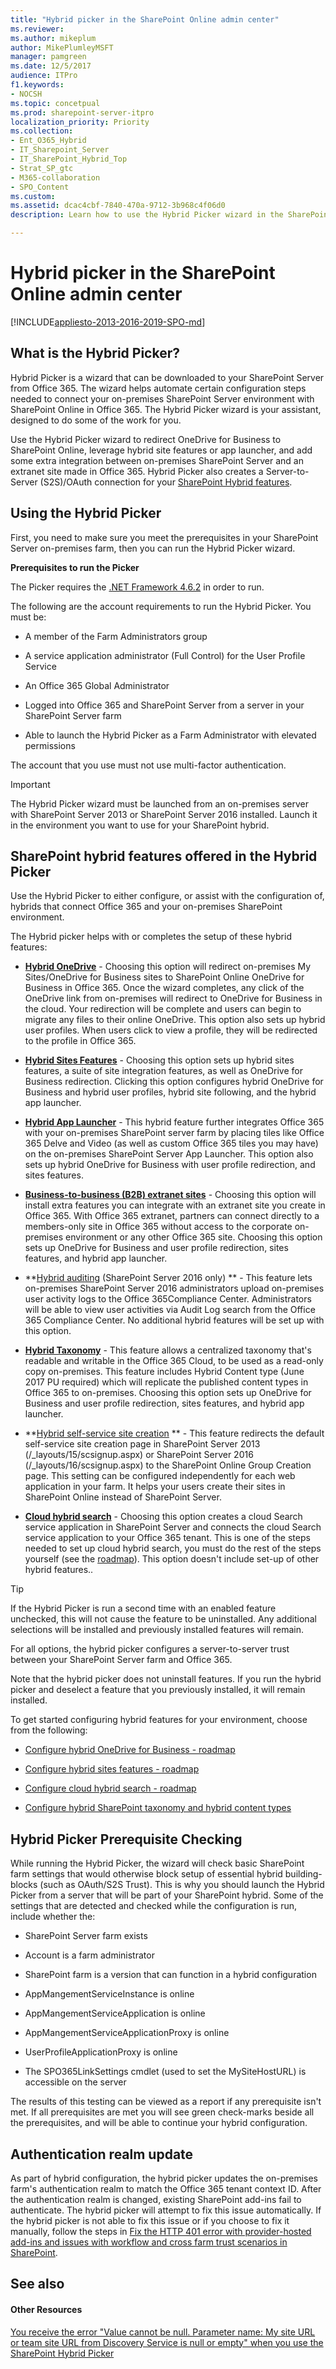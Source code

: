```yaml
---
title: "Hybrid picker in the SharePoint Online admin center"
ms.reviewer: 
ms.author: mikeplum
author: MikePlumleyMSFT
manager: pamgreen
ms.date: 12/5/2017
audience: ITPro
f1.keywords:
- NOCSH
ms.topic: concetpual
ms.prod: sharepoint-server-itpro
localization_priority: Priority
ms.collection:
- Ent_O365_Hybrid
- IT_Sharepoint_Server
- IT_SharePoint_Hybrid_Top
- Strat_SP_gtc
- M365-collaboration
- SPO_Content
ms.custom: 
ms.assetid: dcac4cbf-7840-470a-9712-3b968c4f06d0
description: Learn how to use the Hybrid Picker wizard in the SharePoint Online admin center.

---
```


# Hybrid picker in the SharePoint Online admin center

[!INCLUDE[appliesto-2013-2016-2019-SPO-md](../includes/appliesto-2013-2016-2019-SPO-md.md)]

## What is the Hybrid Picker?

Hybrid Picker is a wizard that can be downloaded to your SharePoint Server from Office 365. The wizard helps automate certain configuration steps needed to connect your on-premises SharePoint Server environment with SharePoint Online in Office 365. The Hybrid Picker wizard is your assistant, designed to do some of the work for you.
  
Use the Hybrid Picker wizard to redirect OneDrive for Business to SharePoint Online, leverage hybrid site features or app launcher, and add some extra integration between on-premises SharePoint Server and an extranet site made in Office 365. Hybrid Picker also creates a Server-to-Server (S2S)/OAuth connection for your [SharePoint Hybrid features](sharepoint-hybrid-sites-and-search.md).
  
## Using the Hybrid Picker

First, you need to make sure you meet the prerequisites in your SharePoint Server on-premises farm, then you can run the Hybrid Picker wizard.
  
 **Prerequisites to run the Picker**
  
The Picker requires the [.NET Framework 4.6.2](https://www.microsoft.com/download/details.aspx?id=53321) in order to run. 
  
The following are the account requirements to run the Hybrid Picker. You must be:
  
- A member of the Farm Administrators group
    
- A service application administrator (Full Control) for the User Profile Service
    
- An Office 365 Global Administrator
    
- Logged into Office 365 and SharePoint Server from a server in your SharePoint Server farm
    
- Able to launch the Hybrid Picker as a Farm Administrator with elevated permissions
 
The account that you use must not use multi-factor authentication.
    
> [!IMPORTANT]
> The Hybrid Picker wizard must be launched from an on-premises server with SharePoint Server 2013 or SharePoint Server 2016 installed. Launch it in the environment you want to use for your SharePoint hybrid. 
  
## SharePoint hybrid features offered in the Hybrid Picker

Use the Hybrid Picker to either configure, or assist with the configuration of, hybrids that connect Office 365 and your on-premises SharePoint environment. 
  
The Hybrid picker helps with or completes the setup of these hybrid features:
  
- **[Hybrid OneDrive](plan-hybrid-onedrive-for-business.md)** - Choosing this option will redirect on-premises My Sites/OneDrive for Business sites to SharePoint Online OneDrive for Business in Office 365. Once the wizard completes, any click of the OneDrive link from on-premises will redirect to OneDrive for Business in the cloud. Your redirection will be complete and users can begin to migrate any files to their online OneDrive. This option also sets up hybrid user profiles. When users click to view a profile, they will be redirected to the profile in Office 365. 
    
- **[Hybrid Sites Features](sharepoint-hybrid-sites-and-search.md)** - Choosing this option sets up hybrid sites features, a suite of site integration features, as well as OneDrive for Business redirection. Clicking this option configures hybrid OneDrive for Business and hybrid user profiles, hybrid site following, and the hybrid app launcher. 
    
- **[Hybrid App Launcher](the-extensible-hybrid-app-launcher.md)** - This hybrid feature further integrates Office 365 with your on-premises SharePoint server farm by placing tiles like Office 365 Delve and Video (as well as custom Office 365 tiles you may have) on the on-premises SharePoint Server App Launcher. This option also sets up hybrid OneDrive for Business with user profile redirection, and sites features. 
    
- **[Business-to-business (B2B) extranet sites](/sharepoint/create-b2b-extranet)** - Choosing this option will install extra features you can integrate with an extranet site you create in Office 365. With Office 365 extranet, partners can connect directly to a members-only site in Office 365 without access to the corporate on-premises environment or any other Office 365 site. Choosing this option sets up OneDrive for Business and user profile redirection, sites features, and hybrid app launcher. 
    
- **[Hybrid auditing](https://support.office.com/article/3a379540-f72b-406f-866a-d6121715ec8c) (SharePoint Server 2016 only) ** - This feature lets on-premises SharePoint Server 2016 administrators upload on-premises user activity logs to the Office 365Compliance Center. Administrators will be able to view user activities via Audit Log search from the Office 365 Compliance Center. No additional hybrid features will be set up with this option. 
    
- **[Hybrid Taxonomy](plan-hybrid-sharepoint-taxonomy-and-hybrid-content-types.md)** - This feature allows a centralized taxonomy that's readable and writable in the Office 365 Cloud, to be used as a read-only copy on-premises. This feature includes Hybrid Content type (June 2017 PU required) which will replicate the published content types in Office 365 to on-premises. Choosing this option sets up OneDrive for Business and user profile redirection, sites features, and hybrid app launcher. 
    
- **[Hybrid self-service site creation](hybrid-self-service-site-creation.md) ** - This feature redirects the default self-service site creation page in SharePoint Server 2013 (/_layouts/15/scsignup.aspx) or SharePoint Server 2016 (/_layouts/16/scsignup.aspx) to the SharePoint Online Group Creation page. This setting can be configured independently for each web application in your farm. It helps your users create their sites in SharePoint Online instead of SharePoint Server. 
    
- **[Cloud hybrid search](/sharepoint/hybrid/learn-about-cloud-hybrid-search-for-sharepoint)** - Choosing this option creates a cloud Search service application in SharePoint Server and connects the cloud Search service application to your Office 365 tenant. This is one of the steps needed to set up cloud hybrid search, you must do the rest of the steps yourself (see the [roadmap](configure-cloud-hybrid-searchroadmap.md)). This option doesn't include set-up of other hybrid features..
    
> [!TIP]
> If the Hybrid Picker is run a second time with an enabled feature unchecked, this will not cause the feature to be uninstalled. Any additional selections will be installed and previously installed features will remain. 
  
For all options, the hybrid picker configures a server-to-server trust between your SharePoint Server farm and Office 365.
  
Note that the hybrid picker does not uninstall features. If you run the hybrid picker and deselect a feature that you previously installed, it will remain installed.
  
To get started configuring hybrid features for your environment, choose from the following:
  
- [Configure hybrid OneDrive for Business - roadmap](configure-hybrid-onedrive-for-businessroadmap.md)
    
- [Configure hybrid sites features - roadmap](configure-hybrid-sites-featuresroadmap.md)
    
- [Configure cloud hybrid search - roadmap](configure-cloud-hybrid-searchroadmap.md)
    
- [Configure hybrid SharePoint taxonomy and hybrid content types](configure-hybrid-sharepoint-taxonomy-and-hybrid-content-types.md)
    
## Hybrid Picker Prerequisite Checking

While running the Hybrid Picker, the wizard will check basic SharePoint farm settings that would otherwise block setup of essential hybrid building-blocks (such as OAuth/S2S Trust). This is why you should launch the Hybrid Picker from a server that will be part of your SharePoint hybrid. Some of the settings that are detected and checked while the configuration is run, include whether the:
  
- SharePoint Server farm exists
    
- Account is a farm administrator
    
- SharePoint farm is a version that can function in a hybrid configuration
    
- AppMangementServiceInstance is online
    
- AppMangementServiceApplication is online
    
- AppMangementServiceApplicationProxy is online
    
- UserProfileApplicationProxy is online
    
- The SPO365LinkSettings cmdlet (used to set the MySiteHostURL) is accessible on the server 
    
The results of this testing can be viewed as a report if any prerequisite isn't met. If all prerequisites are met you will see green check-marks beside all the prerequisites, and will be able to continue your hybrid configuration.
 
## Authentication realm update

As part of hybrid configuration, the hybrid picker updates the on-premises farm's authentication realm to match the Office 365 tenant context ID. After the authentication realm is changed, existing SharePoint add-ins fail to authenticate. The hybrid picker will attempt to fix this issue automatically. If the hybrid picker is not able to fix this issue or if you choose to fix it manually, follow the steps in [Fix the HTTP 401 error with provider-hosted add-ins and issues with workflow and cross farm trust scenarios in SharePoint](https://support.microsoft.com/help/4010011).
  
## See also

#### Other Resources

[You receive the error "Value cannot be null. Parameter name: My site URL or team site URL from Discovery Service is null or empty" when you use the SharePoint Hybrid Picker](https://support.microsoft.com/kb/3204761)

